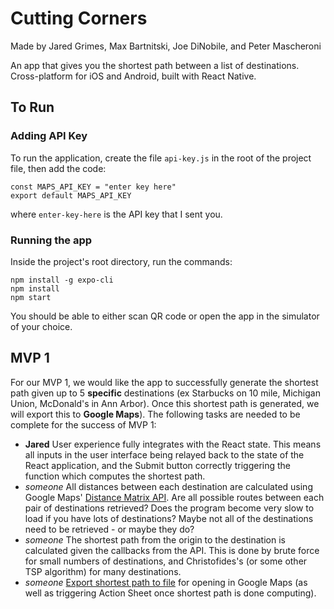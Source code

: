 # Cutting Corners

Made by Jared Grimes, Max Bartnitski, Joe DiNobile, and Peter Mascheroni 

An app that gives you the shortest path between a list of destinations. Cross-platform for iOS and Android, built with React Native.

## To Run

### Adding API Key

To run the application, create the file `api-key.js` in the root of the project file, then add the code:

```
const MAPS_API_KEY = "enter key here"
export default MAPS_API_KEY
```

where `enter-key-here` is the API key that I sent you.

### Running the app

Inside the project's root directory, run the commands:

```
npm install -g expo-cli
npm install
npm start
```

You should be able to either scan QR code or open the app in the simulator of your choice.

## MVP 1

For our MVP 1, we would like the app to successfully generate the shortest path given up to 5 **specific** destinations (ex Starbucks on 10 mile, Michigan Union, McDonald's in Ann Arbor). Once this shortest path is generated, we will export this to **Google Maps**). The following tasks are needed to be complete for the success of MVP 1:

- **Jared** User experience fully integrates with the React state. This means all inputs in the user interface being relayed back to the state of the React application, and the Submit button correctly triggering the function which computes the shortest path.
- *someone* All distances between each destination are calculated using Google Maps' [Distance Matrix API](https://developers.google.com/maps/documentation/distance-matrix/start). Are all possible routes between each pair of destinations retrieved? Does the program become very slow to load if you have lots of destinations? Maybe not all of the destinations need to be retrieved - or maybe they do?
- *someone*  The shortest path from the origin to the destination is calculated given the callbacks from the API. This is done by brute force for small numbers of destinations, and Christofides's (or some other TSP algorithm) for many destinations.
- *someone* [Export shortest path to file](https://support.google.com/mymaps/answer/3024836?co=GENIE.Platform%3DDesktop&hl=en) for opening in Google Maps (as well as triggering Action Sheet once shortest path is done computing).